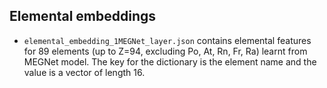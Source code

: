 ## Elemental embeddings

- `elemental_embedding_1MEGNet_layer.json` contains elemental features for 89 elements (up to Z=94, excluding Po, At, Rn, Fr, Ra) learnt from MEGNet model. The key for the dictionary is the element name and the value is a vector of length 16.
